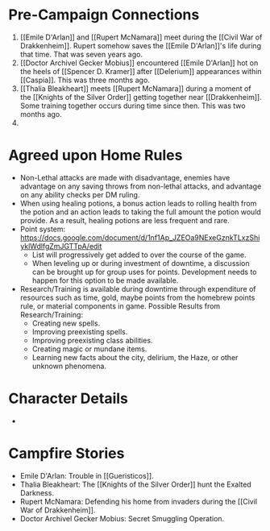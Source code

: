 # Pre-Campaign Connections
1. [[Emile D'Arlan]] and [[Rupert McNamara]] meet during the [[Civil War of Drakkenheim]]. Rupert somehow saves the [[Emile D'Arlan]]'s life during that time. That was seven years ago.
2. [[Doctor Archivel Gecker Mobius]] encountered [[Emile D'Arlan]] hot on the heels of [[Spencer D. Kramer]] after [[Delerium]] appearances within [[Caspia]]. This was three months ago.
3. [[Thalia Bleakheart]] meets [[Rupert McNamara]] during a moment of the [[Knights of the Silver Order]] getting together near [[Drakkenheim]]. Some training together occurs during time since then. This was two months ago.
4. 

# Agreed upon Home Rules
- Non-Lethal attacks are made with disadvantage, enemies have advantage on any saving throws from non-lethal attacks, and advantage on any ability checks per DM ruling.
- When using healing potions, a bonus action leads to rolling health from the potion and an action leads to taking the full amount the potion would provide. As a result, healing potions are less frequent and rare.
- Point system: https://docs.google.com/document/d/1nf1Ap_JZEOa9NExeGznkTLxzShiyklWdlfgZmJGTTpA/edit
	- List will progressively get added to over the course of the game.
	- When leveling up or during investment of downtime, a discussion can be brought up for group uses for points. Development needs to happen for this option to be made available.
- Research/Training is available during downtime through expenditure of resources such as time, gold, maybe points from the homebrew points rule, or material components in game. Possible Results from Research/Training:
	- Creating new spells.
	- Improving preexisting spells.
	- Improving preexisting class abilities.
	- Creating magic or mundane items.
	- Learning new facts about the city, delirium, the Haze, or other unknown phenomena.

# Character Details
- 

# Campfire Stories
- Emile D'Arlan: Trouble in [[Gueristicos]].
- Thalia Bleakheart: The [[Knights of the Silver Order]] hunt the Exalted Darkness.
- Rupert McNamara: Defending his home from invaders during the [[Civil War of Drakkenheim]].
- Doctor Archivel Gecker Mobius: Secret Smuggling Operation.